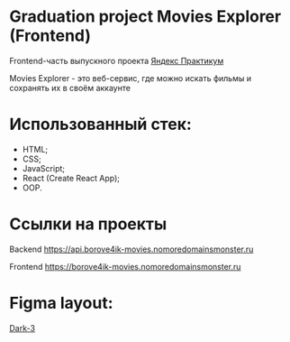 # Graduation project Movies Explorer (Frontend)

Frontend-часть выпускного проекта [Яндекс Практикум](https://practicum.yandex.ru/)

Movies Explorer - это веб-сервис, где можно искать фильмы и сохранять их в своём аккаунте

# Использованный стек:
* HTML;
* CSS;
* JavaScript;
* React (Create React App);
* OOP.

# Ссылки на проекты

Backend https://api.borove4ik-movies.nomoredomainsmonster.ru

Frontend https://borove4ik-movies.nomoredomainsmonster.ru

# Figma layout:
[Dark-3](https://www.figma.com/file/6FMWkB94wE7KTkcCgUXtnC/%D0%94%D0%B8%D0%BF%D0%BB%D0%BE%D0%BC%D0%BD%D1%8B%D0%B9-%D0%BF%D1%80%D0%BE%D0%B5%D0%BA%D1%82?type=design&node-id=1%3A8895&mode=design&t=8iZhOWeIL57OYHHl-1)
